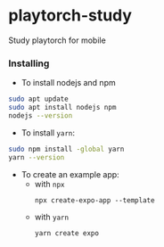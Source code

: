 # playtorch-study
Study playtorch for mobile


### Installing

- To install nodejs and npm
```bash
sudo apt update
sudo apt install nodejs npm
nodejs --version
```

- To install `yarn`:
```bash
sudo npm install -global yarn
yarn --version
```

- To create an example app: 
    - with `npx`
        ```
        npx create-expo-app --template
        ```
    - with  `yarn`
        ```
        yarn create expo
        ```